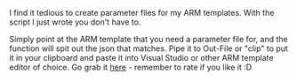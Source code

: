 ﻿I find it tedious to create parameter files for my ARM templates. With
the script I just wrote you don\'t have to.

Simply point at the ARM template that you need a parameter file for, and
the function will spit out the json that matches. Pipe it to Out-File or
\"clip\" to put it in your clipboard and paste it into Visual Studio or
other ARM template editor of choice.
Go grab it
[here](https://gallery.technet.microsoft.com/Generate-ARM-template-c7e974b3) -
remember to rate if you like it :D
```
```
